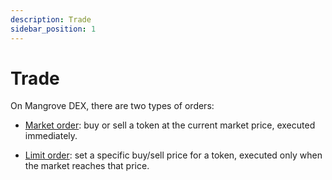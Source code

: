 ```yaml
---
description: Trade
sidebar_position: 1
---
```



# Trade

On Mangrove DEX, there are two types of orders:

* [Market order](./how-to-market-order.md): buy or sell a token at the current market price, executed immediately.

* [Limit order](./how-to-limit-order.md): set a specific buy/sell price for a token, executed only when the market reaches that price.
